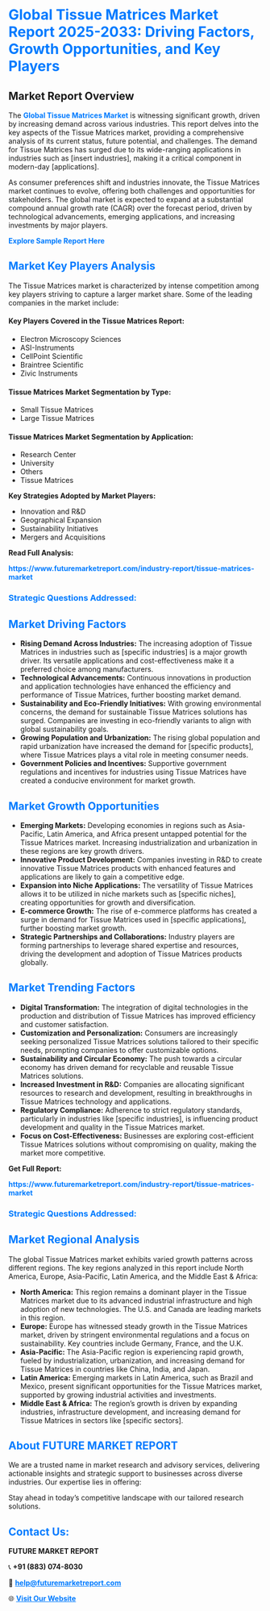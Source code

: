 <h1 style="color: #007BFF;">Global Tissue Matrices Market Report 2025-2033: Driving Factors, Growth Opportunities, and Key Players</h1>

<section id="overview">
<h2>Market Report Overview</h2>
<p>The <a href="https://www.futuremarketreport.com/industry-report/tissue-matrices-market" style="color: #007BFF; text-decoration: none;"><strong>Global Tissue Matrices Market</strong></a> is witnessing significant growth, driven by increasing demand across various industries. This report delves into the key aspects of the Tissue Matrices market, providing a comprehensive analysis of its current status, future potential, and challenges. The demand for Tissue Matrices has surged due to its wide-ranging applications in industries such as [insert industries], making it a critical component in modern-day [applications].</p>
<p>As consumer preferences shift and industries innovate, the Tissue Matrices market continues to evolve, offering both challenges and opportunities for stakeholders. The global market is expected to expand at a substantial compound annual growth rate (CAGR) over the forecast period, driven by technological advancements, emerging applications, and increasing investments by major players.</p>
</section>

<section id="overview">
<p><a href="https://www.futuremarketreport.com/request-sample/reportId=116326" style="color: #007BFF; text-decoration: none;"><strong>Explore Sample Report Here</strong></a></p>
</section>

<section id="key-players">
<h2 style="color: #007BFF;">Market Key Players Analysis</h2>
<p>The Tissue Matrices market is characterized by intense competition among key players striving to capture a larger market share. Some of the leading companies in the market include:</p>
<h4>Key Players Covered in the Tissue Matrices Report:</h4>
<ul><li>Electron Microscopy Sciences</li><li>ASI-Instruments</li><li>CellPoint Scientific</li><li>Braintree Scientific</li><li>Zivic Instruments</li></ul>
<h4>Tissue Matrices Market Segmentation by Type:</h4>
<ul><li>Small Tissue Matrices</li><li>Large Tissue Matrices</li></ul>

<h4>Tissue Matrices Market Segmentation by Application:</h4>
<ul><li>Research Center</li><li>University</li><li>Others</li><li>Tissue Matrices</li></ul>
<p><strong>Key Strategies Adopted by Market Players:</strong></p>
<ul>
<li>Innovation and R&D</li>
<li>Geographical Expansion</li>
<li>Sustainability Initiatives</li>
<li>Mergers and Acquisitions</li>
</ul>
</section>

<section>
<p><strong>Read Full Analysis: </strong></p><a href="https://www.futuremarketreport.com/industry-report/tissue-matrices-market" style="color: #007BFF; text-decoration: none;"><strong>https://www.futuremarketreport.com/industry-report/tissue-matrices-market</strong></a>
<h3 style="color: #007BFF;">Strategic Questions Addressed:</h3>
</section>

<section id="driving-factors">
<h2 style="color: #007BFF;">Market Driving Factors</h2>
<ul>
<li><strong>Rising Demand Across Industries:</strong> The increasing adoption of Tissue Matrices in industries such as [specific industries] is a major growth driver. Its versatile applications and cost-effectiveness make it a preferred choice among manufacturers.</li>
<li><strong>Technological Advancements:</strong> Continuous innovations in production and application technologies have enhanced the efficiency and performance of Tissue Matrices, further boosting market demand.</li>
<li><strong>Sustainability and Eco-Friendly Initiatives:</strong> With growing environmental concerns, the demand for sustainable Tissue Matrices solutions has surged. Companies are investing in eco-friendly variants to align with global sustainability goals.</li>
<li><strong>Growing Population and Urbanization:</strong> The rising global population and rapid urbanization have increased the demand for [specific products], where Tissue Matrices plays a vital role in meeting consumer needs.</li>
<li><strong>Government Policies and Incentives:</strong> Supportive government regulations and incentives for industries using Tissue Matrices have created a conducive environment for market growth.</li>
</ul>
</section>

<section id="growth-opportunities">
<h2 style="color: #007BFF;">Market Growth Opportunities</h2>
<ul>
<li><strong>Emerging Markets:</strong> Developing economies in regions such as Asia-Pacific, Latin America, and Africa present untapped potential for the Tissue Matrices market. Increasing industrialization and urbanization in these regions are key growth drivers.</li>
<li><strong>Innovative Product Development:</strong> Companies investing in R&D to create innovative Tissue Matrices products with enhanced features and applications are likely to gain a competitive edge.</li>
<li><strong>Expansion into Niche Applications:</strong> The versatility of Tissue Matrices allows it to be utilized in niche markets such as [specific niches], creating opportunities for growth and diversification.</li>
<li><strong>E-commerce Growth:</strong> The rise of e-commerce platforms has created a surge in demand for Tissue Matrices used in [specific applications], further boosting market growth.</li>
<li><strong>Strategic Partnerships and Collaborations:</strong> Industry players are forming partnerships to leverage shared expertise and resources, driving the development and adoption of Tissue Matrices products globally.</li>
</ul>
</section>

<section id="trending-factors">
<h2 style="color: #007BFF;">Market Trending Factors</h2>
<ul>
<li><strong>Digital Transformation:</strong> The integration of digital technologies in the production and distribution of Tissue Matrices has improved efficiency and customer satisfaction.</li>
<li><strong>Customization and Personalization:</strong> Consumers are increasingly seeking personalized Tissue Matrices solutions tailored to their specific needs, prompting companies to offer customizable options.</li>
<li><strong>Sustainability and Circular Economy:</strong> The push towards a circular economy has driven demand for recyclable and reusable Tissue Matrices solutions.</li>
<li><strong>Increased Investment in R&D:</strong> Companies are allocating significant resources to research and development, resulting in breakthroughs in Tissue Matrices technology and applications.</li>
<li><strong>Regulatory Compliance:</strong> Adherence to strict regulatory standards, particularly in industries like [specific industries], is influencing product development and quality in the Tissue Matrices market.</li>
<li><strong>Focus on Cost-Effectiveness:</strong> Businesses are exploring cost-efficient Tissue Matrices solutions without compromising on quality, making the market more competitive.</li>
</ul>
</section>

<section>
<p><strong>Get Full Report: </strong></p><a href="https://www.futuremarketreport.com/industry-report/tissue-matrices-market" style="color: #007BFF; text-decoration: none;"><strong>https://www.futuremarketreport.com/industry-report/tissue-matrices-market</strong></a>
<h3 style="color: #007BFF;">Strategic Questions Addressed:</h3>
</section>


<section id="regional-analysis">
<h2 style="color: #007BFF;">Market Regional Analysis</h2>
<p>The global Tissue Matrices market exhibits varied growth patterns across different regions. The key regions analyzed in this report include North America, Europe, Asia-Pacific, Latin America, and the Middle East & Africa:</p>
<ul>
<li><strong>North America:</strong> This region remains a dominant player in the Tissue Matrices market due to its advanced industrial infrastructure and high adoption of new technologies. The U.S. and Canada are leading markets in this region.</li>
<li><strong>Europe:</strong> Europe has witnessed steady growth in the Tissue Matrices market, driven by stringent environmental regulations and a focus on sustainability. Key countries include Germany, France, and the U.K.</li>
<li><strong>Asia-Pacific:</strong> The Asia-Pacific region is experiencing rapid growth, fueled by industrialization, urbanization, and increasing demand for Tissue Matrices in countries like China, India, and Japan.</li>
<li><strong>Latin America:</strong> Emerging markets in Latin America, such as Brazil and Mexico, present significant opportunities for the Tissue Matrices market, supported by growing industrial activities and investments.</li>
<li><strong>Middle East & Africa:</strong> The region’s growth is driven by expanding industries, infrastructure development, and increasing demand for Tissue Matrices in sectors like [specific sectors].</li>
</ul>
</section>

<footer>
<h2 style="color: #007BFF;">About FUTURE MARKET REPORT</h2>
<p>We are a trusted name in market research and advisory services, delivering actionable insights and strategic support to businesses across diverse industries. Our expertise lies in offering:</p>

<p>Stay ahead in today’s competitive landscape with our tailored research solutions.</p>

<h2 style="color: #007BFF;">Contact Us:</h2>
<p><strong>FUTURE MARKET REPORT</strong></p>
<p>📞 <strong>+91 (883) 074-8030</strong></p>
<p>📧 <strong><a href="mailto:help@futuremarketreport.com" style="color: #007BFF;">help@futuremarketreport.com</a></strong></p>
<p>🌐 <strong><a href="https://www.futuremarketreport.com/" style="color: #007BFF;">Visit Our Website</a></strong></p>
</footer>